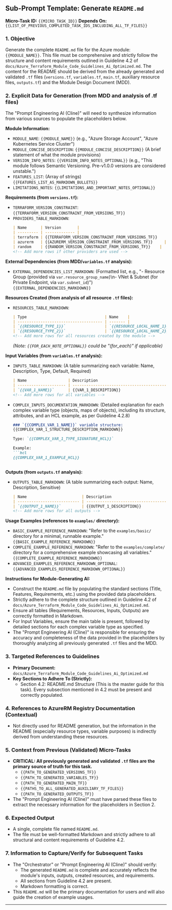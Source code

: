 ## Sub-Prompt Template: Generate `README.md`

**Micro-Task ID:** `{{MICRO_TASK_ID}}`
**Depends On:** `{{LIST_OF_PREVIOUS_COMPLETED_TASK_IDS_INCLUDING_ALL_TF_FILES}}`

### 1. Objective

Generate the complete `README.md` file for the Azure module: `{{MODULE_NAME}}`.
This file must be comprehensive and strictly follow the structure and content requirements outlined in Guideline 4.2 of `docs/Azure_Terraform_Module_Code_Guidelines_Ai_Optimized.md`.
The content for the README should be derived from the already generated and validated `.tf` files (`versions.tf`, `variables.tf`, `main.tf`, auxiliary resource files, `outputs.tf`) and the Module Design Document (MDD).

### 2. Explicit Data for Generation (from MDD and analysis of .tf files)

The "Prompt Engineering AI (Cline)" will need to synthesize information from various sources to populate the placeholders below.

**Module Information:**
*   `MODULE_NAME`: `{{MODULE_NAME}}` (e.g., "Azure Storage Account", "Azure Kubernetes Service Cluster")
*   `MODULE_CONCISE_DESCRIPTION`: `{{MODULE_CONCISE_DESCRIPTION}}` (A brief statement of what the module provisions)
*   `VERSION_INFO_NOTES`: `{{VERSION_INFO_NOTES_OPTIONAL}}` (e.g., "This module follows Semantic Versioning. Pre-v1.0.0 versions are considered unstable.")
*   `FEATURES_LIST`: (Array of strings) `{{FEATURES_LIST_AS_MARKDOWN_BULLETS}}`
*   `LIMITATIONS_NOTES`: `{{LIMITATIONS_AND_IMPORTANT_NOTES_OPTIONAL}}`

**Requirements (from `versions.tf`):**
*   `TERRAFORM_VERSION_CONSTRAINT`: `{{TERRAFORM_VERSION_CONSTRAINT_FROM_VERSIONS_TF}}`
*   `PROVIDERS_TABLE_MARKDOWN`:
    ```markdown
    | Name      | Version       |
    | --------- | ------------- |
    | terraform | {{TERRAFORM_VERSION_CONSTRAINT_FROM_VERSIONS_TF}}     |
    | azurerm   | {{AZURERM_VERSION_CONSTRAINT_FROM_VERSIONS_TF}}     |
    | random    | {{RANDOM_VERSION_CONSTRAINT_FROM_VERSIONS_TF}}    |
    <!-- Add more rows if other providers are used -->
    ```

**External Dependencies (from MDD/`variables.tf` analysis):**
*   `EXTERNAL_DEPENDENCIES_LIST_MARKDOWN`: (Formatted list, e.g., "- Resource Group (provided via `var.resource_group_name`)\n- VNet & Subnet (for Private Endpoint, via `var.subnet_id`)") `{{EXTERNAL_DEPENDENCIES_MARKDOWN}}`

**Resources Created (from analysis of all resource `.tf` files):**
*   `RESOURCES_TABLE_MARKDOWN`:
    ```markdown
    | Type                                  | Name    |
    | ------------------------------------- | ------- |
    | `{{RESOURCE_TYPE_1}}`                 | `{{RESOURCE_LOCAL_NAME_1}}` {{FOR_EACH_NOTE_1_OPTIONAL}} |
    | `{{RESOURCE_TYPE_2}}`                 | `{{RESOURCE_LOCAL_NAME_2}}` {{FOR_EACH_NOTE_2_OPTIONAL}} |
    <!-- Add more rows for all resources created by the module -->
    ```
    *(Note: `{{FOR_EACH_NOTE_OPTIONAL}}` could be "(for_each)" if applicable)*

**Input Variables (from `variables.tf` analysis):**
*   `INPUTS_TABLE_MARKDOWN`: (A table summarizing each variable: Name, Description, Type, Default, Required)
    ```markdown
    | Name                  | Description                                       | Type        | Default | Required |
    | --------------------- | ------------------------------------------------- | ----------- | ------- | -------- |
    | `{{VAR_1_NAME}}`      | {{VAR_1_DESCRIPTION}}                             | `{{VAR_1_TYPE_SIGNATURE}}`    | `{{VAR_1_DEFAULT_DISPLAY}}`    | {{VAR_1_REQUIRED_YES_NO}}      |
    <!-- Add more rows for all variables -->
    ```
*   `COMPLEX_INPUTS_DOCUMENTATION_MARKDOWN`: (Detailed explanation for each complex variable type (objects, maps of objects), including its structure, attributes, and an HCL example, as per Guideline 4.2.8)
    ```markdown
    ### `{{COMPLEX_VAR_1_NAME}}` variable structure:
    {{COMPLEX_VAR_1_STRUCTURE_DESCRIPTION_MARKDOWN}}

    Type: `{{COMPLEX_VAR_1_TYPE_SIGNATURE_HCL}}`

    Example:
    ```hcl
    {{COMPLEX_VAR_1_EXAMPLE_HCL}}
    ```
    <!-- Repeat for each complex variable -->
    ```

**Outputs (from `outputs.tf` analysis):**
*   `OUTPUTS_TABLE_MARKDOWN`: (A table summarizing each output: Name, Description, Sensitive)
    ```markdown
    | Name                        | Description                                         | Sensitive |
    | --------------------------- | --------------------------------------------------- | --------- |
    | `{{OUTPUT_1_NAME}}`         | {{OUTPUT_1_DESCRIPTION}}                            | {{OUTPUT_1_SENSITIVE_TRUE_FALSE}}      |
    <!-- Add more rows for all outputs -->
    ```

**Usage Examples (references to `examples/` directory):**
*   `BASIC_EXAMPLE_REFERENCE_MARKDOWN`: "Refer to the `examples/basic/` directory for a minimal, runnable example." `{{BASIC_EXAMPLE_REFERENCE_MARKDOWN}}`
*   `COMPLETE_EXAMPLE_REFERENCE_MARKDOWN`: "Refer to the `examples/complete/` directory for a comprehensive example showcasing all variables." `{{COMPLETE_EXAMPLE_REFERENCE_MARKDOWN}}`
*   `ADVANCED_EXAMPLES_REFERENCE_MARKDOWN_OPTIONAL`: `{{ADVANCED_EXAMPLES_REFERENCE_MARKDOWN_OPTIONAL}}`

**Instructions for Module-Generating AI:**
*   Construct the `README.md` file by populating the standard sections (Title, Features, Requirements, etc.) using the provided data placeholders.
*   Strictly adhere to the complete structure outlined in Guideline 4.2 of `docs/Azure_Terraform_Module_Code_Guidelines_Ai_Optimized.md`.
*   Ensure all tables (Requirements, Resources, Inputs, Outputs) are correctly formatted in Markdown.
*   For Input Variables, ensure the main table is present, followed by detailed sections for each complex variable type as specified.
*   The "Prompt Engineering AI (Cline)" is responsible for ensuring the accuracy and completeness of the data provided in the placeholders by thoroughly analyzing all previously generated `.tf` files and the MDD.

### 3. Targeted References to Guidelines

*   **Primary Document:** `docs/Azure_Terraform_Module_Code_Guidelines_Ai_Optimized.md`
*   **Key Sections to Adhere To (Strictly):**
    *   Section 4.2: README.md Structure (This is the master guide for this task). Every subsection mentioned in 4.2 must be present and correctly populated.

### 4. References to AzureRM Registry Documentation (Contextual)

*   Not directly used for README generation, but the information in the README (especially resource types, variable purposes) is indirectly derived from understanding these resources.

### 5. Context from Previous (Validated) Micro-Tasks

*   **CRITICAL: All previously generated and validated `.tf` files are the primary source of truth for this task.**
    *   `{{PATH_TO_GENERATED_VERSIONS_TF}}`
    *   `{{PATH_TO_GENERATED_VARIABLES_TF}}`
    *   `{{PATH_TO_GENERATED_MAIN_TF}}`
    *   `{{PATHS_TO_ALL_GENERATED_AUXILIARY_TF_FILES}}`
    *   `{{PATH_TO_GENERATED_OUTPUTS_TF}}`
*   The "Prompt Engineering AI (Cline)" must have parsed these files to extract the necessary information for the placeholders in Section 2.

### 6. Expected Output

*   A single, complete file named `README.md`.
*   The file must be well-formatted Markdown and strictly adhere to all structural and content requirements of Guideline 4.2.

### 7. Information to Capture/Verify for Subsequent Tasks

*   The "Orchestrator" or "Prompt Engineering AI (Cline)" should verify:
    *   The generated `README.md` is complete and accurately reflects the module's inputs, outputs, created resources, and requirements.
    *   All sections from Guideline 4.2 are present.
    *   Markdown formatting is correct.
*   This `README.md` will be the primary documentation for users and will also guide the creation of example usages.

---
